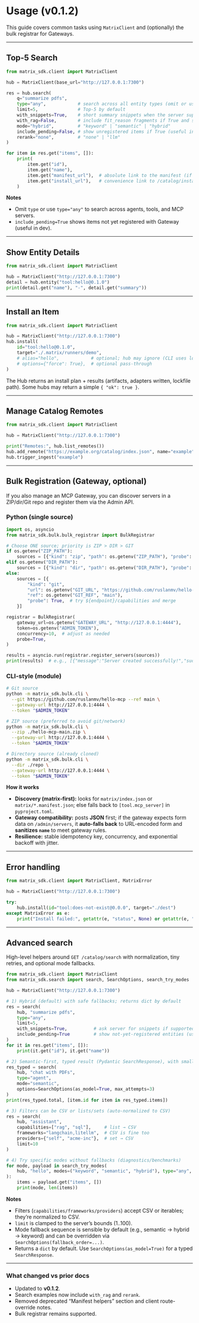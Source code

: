 # Usage (v0.1.2)

This guide covers common tasks using `MatrixClient` and (optionally) the bulk registrar for Gateways.

---

## Top-5 Search

```python
from matrix_sdk.client import MatrixClient

hub = MatrixClient(base_url="http://127.0.0.1:7300")

res = hub.search(
    q="summarize pdfs",
    type="any",            # search across all entity types (omit or use "any")
    limit=5,               # Top-5 by default
    with_snippets=True,    # short summary snippets when the server supports them
    with_rag=False,        # include fit_reason fragments if True and supported
    mode="hybrid",         # "keyword" | "semantic" | "hybrid"
    include_pending=False, # show unregistered items if True (useful in dev)
    rerank="none",         # "none" | "llm"
)

for item in res.get("items", []):
    print(
        item.get("id"),
        item.get("name"),
        item.get("manifest_url"),  # absolute link to the manifest (if provided)
        item.get("install_url"),   # convenience link to /catalog/install (if provided)
    )
```

**Notes**

* Omit `type` or use `type="any"` to search across agents, tools, and MCP servers.
* `include_pending=True` shows items not yet registered with Gateway (useful in dev).

---

## Show Entity Details

```python
from matrix_sdk.client import MatrixClient

hub = MatrixClient("http://127.0.0.1:7300")
detail = hub.entity("tool:hello@0.1.0")
print(detail.get("name"), "-", detail.get("summary"))
```

---

## Install an Item

```python
from matrix_sdk.client import MatrixClient

hub = MatrixClient("http://127.0.0.1:7300")
hub.install(
    id="tool:hello@0.1.0",
    target="./.matrix/runners/demo",
    # alias="hello",            # optional; hub may ignore (CLI uses locally)
    # options={"force": True},  # optional pass-through
)
```

The Hub returns an install plan + results (artifacts, adapters written, lockfile path). Some hubs may return a simple `{ "ok": true }`.

---

## Manage Catalog Remotes

```python
from matrix_sdk.client import MatrixClient

hub = MatrixClient("http://127.0.0.1:7300")

print("Remotes:", hub.list_remotes())
hub.add_remote("https://example.org/catalog/index.json", name="example")
hub.trigger_ingest("example")
```

---

## Bulk Registration (Gateway, optional)

If you also manage an MCP Gateway, you can discover servers in a ZIP/dir/Git repo and register them via the Admin API.

### Python (single source)

```python
import os, asyncio
from matrix_sdk.bulk.bulk_registrar import BulkRegistrar

# Choose ONE source; priority is ZIP > DIR > GIT
if os.getenv("ZIP_PATH"):
    sources = [{"kind": "zip", "path": os.getenv("ZIP_PATH"), "probe": True}]
elif os.getenv("DIR_PATH"):
    sources = [{"kind": "dir", "path": os.getenv("DIR_PATH"), "probe": True}]
else:
    sources = [{
        "kind": "git",
        "url": os.getenv("GIT_URL", "https://github.com/ruslanmv/hello-mcp"),
        "ref": os.getenv("GIT_REF", "main"),
        "probe": True,  # try ${endpoint}/capabilities and merge
    }]

registrar = BulkRegistrar(
    gateway_url=os.getenv("GATEWAY_URL", "http://127.0.0.1:4444"),
    token=os.getenv("ADMIN_TOKEN"),
    concurrency=10,  # adjust as needed
    probe=True,
)

results = asyncio.run(registrar.register_servers(sources))
print(results)  # e.g., [{"message":"Server created successfully!","success":true}]
```

### CLI-style (module)

```bash
# Git source
python -m matrix_sdk.bulk.cli \
  --git https://github.com/ruslanmv/hello-mcp --ref main \
  --gateway-url http://127.0.0.1:4444 \
  --token "$ADMIN_TOKEN"

# ZIP source (preferred to avoid git/network)
python -m matrix_sdk.bulk.cli \
  --zip ./hello-mcp-main.zip \
  --gateway-url http://127.0.0.1:4444 \
  --token "$ADMIN_TOKEN"

# Directory source (already cloned)
python -m matrix_sdk.bulk.cli \
  --dir ./repo \
  --gateway-url http://127.0.0.1:4444 \
  --token "$ADMIN_TOKEN"
```

**How it works**

* **Discovery (matrix-first):** looks for `matrix/index.json` or `matrix/*.manifest.json`; else falls back to `[tool.mcp_server]` in `pyproject.toml`.
* **Gateway compatibility:** posts **JSON** first; if the gateway expects form data on `/admin/servers`, it **auto-falls back** to URL-encoded form and **sanitizes `name`** to meet gateway rules.
* **Resilience:** stable idempotency key, concurrency, and exponential backoff with jitter.

---

## Error handling

```python
from matrix_sdk.client import MatrixClient, MatrixError

hub = MatrixClient("http://127.0.0.1:7300")

try:
    hub.install(id="tool:does-not-exist@0.0.0", target="./dest")
except MatrixError as e:
    print("Install failed:", getattr(e, "status", None) or getattr(e, "status_code", None), e)
```

---

## Advanced search

High-level helpers around `GET /catalog/search` with normalization, tiny retries, and optional mode fallbacks.

```python
from matrix_sdk.client import MatrixClient
from matrix_sdk.search import search, SearchOptions, search_try_modes

hub = MatrixClient("http://127.0.0.1:7300")

# 1) Hybrid (default) with safe fallbacks; returns dict by default
res = search(
    hub, "summarize pdfs",
    type="any",
    limit=5,
    with_snippets=True,          # ask server for snippets if supported
    include_pending=True         # show not-yet-registered entities (useful in dev)
)
for it in res.get("items", []):
    print(it.get("id"), it.get("name"))

# 2) Semantic-first, typed result (Pydantic SearchResponse), with small retries
res_typed = search(
    hub, "chat with PDFs",
    type="agent",
    mode="semantic",
    options=SearchOptions(as_model=True, max_attempts=3)
)
print(res_typed.total, [item.id for item in res_typed.items])

# 3) Filters can be CSV or lists/sets (auto-normalized to CSV)
res = search(
    hub, "assistant",
    capabilities=["rag", "sql"],     # list → CSV
    frameworks="langchain,litellm",  # CSV is fine too
    providers={"self", "acme-inc"},  # set → CSV
    limit=10
)

# 4) Try specific modes without fallbacks (diagnostics/benchmarks)
for mode, payload in search_try_modes(
    hub, "hello", modes=("keyword", "semantic", "hybrid"), type="any", limit=5
):
    items = payload.get("items", [])
    print(mode, len(items))
```

**Notes**

* Filters (`capabilities/frameworks/providers`) accept CSV or iterables; they’re normalized to CSV.
* `limit` is clamped to the server’s bounds (1..100).
* Mode fallback sequence is sensible by default (e.g., semantic → hybrid → keyword) and can be overridden via `SearchOptions(fallback_order=...)`.
* Returns a `dict` by default. Use `SearchOptions(as_model=True)` for a typed `SearchResponse`.

---

### What changed vs prior docs

* Updated to **v0.1.2**.
* Search examples now include `with_rag` and `rerank`.
* Removed deprecated “Manifest helpers” section and client route-override notes.
* Bulk registrar remains supported.
